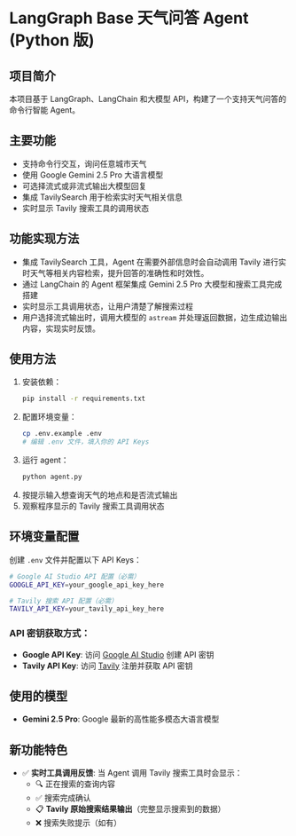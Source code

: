 # LangGraph Base 天气问答 Agent (Python 版)

## 项目简介

本项目基于 LangGraph、LangChain 和大模型 API，构建了一个支持天气问答的命令行智能 Agent。

## 主要功能
- 支持命令行交互，询问任意城市天气
- 使用 Google Gemini 2.5 Pro 大语言模型
- 可选择流式或非流式输出大模型回复
- 集成 TavilySearch 用于检索实时天气相关信息
- 实时显示 Tavily 搜索工具的调用状态

## 功能实现方法
- 集成 TavilySearch 工具，Agent 在需要外部信息时会自动调用 Tavily 进行实时天气等相关内容检索，提升回答的准确性和时效性。
- 通过 LangChain 的 Agent 框架集成 Gemini 2.5 Pro 大模型和搜索工具完成搭建
- 实时显示工具调用状态，让用户清楚了解搜索过程
- 用户选择流式输出时，调用大模型的 `astream` 并处理返回数据，边生成边输出内容，实现实时反馈。

## 使用方法
1. 安装依赖：
   ```bash
   pip install -r requirements.txt
   ```
2. 配置环境变量：
   ```bash
   cp .env.example .env
   # 编辑 .env 文件，填入你的 API Keys
   ```
3. 运行 agent：
   ```bash
   python agent.py
   ```
4. 按提示输入想查询天气的地点和是否流式输出
5. 观察程序显示的 Tavily 搜索工具调用状态

## 环境变量配置
创建 `.env` 文件并配置以下 API Keys：

```bash
# Google AI Studio API 配置（必需）
GOOGLE_API_KEY=your_google_api_key_here

# Tavily 搜索 API 配置（必需）
TAVILY_API_KEY=your_tavily_api_key_here
```

### API 密钥获取方式：
- **Google API Key**: 访问 [Google AI Studio](https://aistudio.google.com/app/apikey) 创建 API 密钥
- **Tavily API Key**: 访问 [Tavily](https://tavily.com/) 注册并获取 API 密钥

## 使用的模型
- **Gemini 2.5 Pro**: Google 最新的高性能多模态大语言模型

## 新功能特色
- ✅ **实时工具调用反馈**: 当 Agent 调用 Tavily 搜索工具时会显示：
  - 🔍 正在搜索的查询内容
  - ✅ 搜索完成确认
  - 📋 **Tavily 原始搜索结果输出**（完整显示搜索到的数据）
  - ❌ 搜索失败提示（如有）